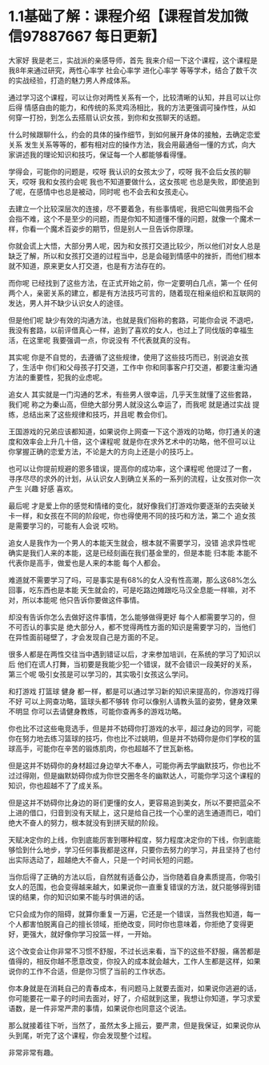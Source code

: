 # 1.1基础了解：课程介绍【课程首发加微信97887667 每日更新】

大家好 我是老三，实战派的亲感导师，首先 我来介绍一下这个课程，这个课程是我8年来通过研究，两性心率学 社会心率学 进化心率学 等等学术，结合了数千次的实战经验，打造的魅力男人养成体系。

通过学习这个课程，可以让你对两性关系有一个，比较清晰的认知，并且可以让你后得 情感自由的能力，和传统的系灵鸡汤相比，我的方法更强调可操作性，从如何穿一打扮，到怎么去搭扇认识女孩，到你和女孩聊天的话题。

什么时候跟聊什么，约会的具体的操作细节，到如何展开身体的接触，去确定恋爱关系 发生关系等等的，都有相对应的操作方法，我会用最通俗一懂的方式，向大家讲述我的理论知识和技巧，保证每一个人都能够看得懂。

学得会，可能你的问题是，哎呀 我认识的女孩太少了，哎呀 我不会后女孩的聊天，哎呀 我和女孩约会呢 我也不知道要做什么，这女孩呢 也总是失败，即使追到了呢，在感情中也总是被动，同时呢 也不会去和女孩走心。

去建立一个比较深层次的连接，尽不要着急，有些事情呢，我把它叫做男指不会 会指不难，这个不是至少的问题，而是你知不知道懂不懂的问题，就像一个魔术一样，你看一个魔术百姿步的期节，但是别人一旦告诉你原理。

你就会谎上大悟，大部分男人呢，因为和女孩打交道比较少，所以他们对女人总是缺乏了解，所以和女孩打交道的过程当中，总是会碰到情感中的挫折，而他们根本就不知道，原来更女人打交道，也是有方法存在的。

而你呢 已经找到了这些方法，在正式开始之前，你一定要明白几点，第一个 任何两个人，亲密关系的建立，都是有方法技巧可言的，随着现在相亲组织和互联网的发达，男人并不缺少认识女人的途径。

但是他们呢 缺少有效的沟通方法，也就是我们俗称的套路，可能你会说 不退吧，我没有套路，以前评借真心一样，追到了喜欢的女人，也过上了同伐版的幸福生活，在这里呢 我要强调一点，你说没有 不代表就真的没有。

其实呢 你是不自觉的，去遵循了这些规律，使用了这些技巧而已，别说追女孩了，生活中 你们和父母孩子打交道，工作中 你和同事客户打交道，都要注重沟通方法的重要性，犯我的业虑呢。

追女人 其实就是一门沟通的艺术，有些男人很幸运，几乎天生就懂了这些套路，我们呢 称之为秦山高，但绝大部分男人就没这么幸运了，而我呢 就是通过实战 提练，总结出来了这些规律和技巧，并且呢 教会你们。

王国游戏的兄弟应该都知道，如果说你上网查一下这个游戏的功略，你打通关的速度和效率会上升几十倍，这个课程呢 就是你在求外艺术中的功略，他不但可以让你掌握正确的恋爱方法，不论是大的方向上还是小的技巧上。

也可以让你提前规避的恩多错误，提高你的成功率，这个课程呢 他提过了一套，寻序尽尽的求外的计划，从认识女人到确立关系的一系列的流程，让女孩对你一次产生 兴趣 好感 喜欢。

最后呢 才是爱上你的感觉和情绪的变化，就好像我们打游戏你要逐渐的去突破关卡一样，和女孩在不同的阶段呢，你也得使用不同的技巧和方法，第二个 追女孩是需要学习的，可能有人会说 哎哟。

追女人是我作为一个男人的本能天生就会，根本就不需要学习，没错 追求异性呢 确实是我们人来的本能，这是已经刻画在我们基金里的，但是本能 归本能 本能不代表你是高手，做爱也是人来的本能 每个人都会。

难道就不需要学习了吗，可是事实是有68%的女人没有性高潮，那么这68%怎么回事，吃东西也是本能 天生就会的，可是吃路边摊跟吃马汉全息能一样嘛，对不对，所以本能呢 他只告诉你要做这件事情。

却没有告诉你怎么去做好这件事情，怎么能够做得更好 每个人都需要学习的，但不可否认的事实是 绝大部分人，都不觉得两性方面的知识是需要学习的，当他们在异性面前碰壁了，才会发现自己是方面的不足。

很多人都是在两性交往当中遇到错证以后，才来参加培训，在系统的学习了知识以后 他们在谎人打舞，当初要是我能少犯一个错误，就不会错识一段美好的关系，第三个呢 吸引女孩是可以学习的，其实吸引女孩这么学问。

和打游戏 打篮球 健身 都一样，都是可以通过学习新的知识来提高的，你游戏打得不好 可以上网查功略，篮球头都不够转 你可以像别人请教头篮的姿势，健身效果不明显 你可以去请健身教练，可能你查再多的游戏功略。

你也比不过这些电竞选手，但是并不妨碍你打游戏的水平，超过身边的同学，可能你在努力地去练习篮球的技巧，你也比不过姚明，但是并不妨碍你是你们学校的篮球高手，可能你在辛苦的锻炼肌肉，你也超越不了世瓦新格。

但是这并不妨碍你的身材超过身边举大不奉人，可能你再去学幽默技巧，你也比不过过得刚，但是幽默妨碍你成为你世交圈冬冬的幽默达人，可能你学习这个课程的知识，你也超越不了了成关系。

但是这并不妨碍你比身边的哥们更懂的女人，更容易追到美女，所以不要把蓝朵不上进的借口，归音到没有天赋上，这只是给自己找一个心里的逃生通道而已，咱们绝大不奋人的努力，根本就没有到拼天赋的阶段。

天赋决定你的上线，你到底能厉害到哪种程度，努力程度决定你的下线，你到底能够恰到什么地步，学习任何事我都是这样，只要你去努力的学习，并且坚持了也付出实际选动了，超越绝大不奋人，只是一个时间长短的问题。

当你后得了正确的方法以后，自然就有适备公办，当你随着自身素质提高，你吸引女人的范围，也会变得越来越大，如果说你一直重复错误的方法，就只能够得到错误的结果，你的知识如果不能与时俱进的话。

它只会成为你的阻碍，就算你重复一万遍，它还是一个错误，当然我也知道，每一个人都害怕脱离自己的擅长领域，拒绝改变，同时你也意味着，你拒绝了变得更好，更强大，就好像你学习投篮一样，一开始。

这个改变会让你非常不习惯不舒服，不过长远来看，当下的这些不舒服，痛苦都是值得的，相反你越不愿意改变，你投入的成本就会越大，工作人生都是这样，如果说你的工作不合适，但是你习惯了当前的工作状态。

你本身就是在消耗自己的青春成本，有问题马上就要去面对，如果说你逃避的话，你可能要花一辈子的时间去面对，好了，介绍就到这里，我想让你知道，学习求爱语数，是一件非常严肃的事情，如果说你也同意这个说法。

那么就接着往下听，当然了，虽然太多上摇云，要严肃，但是我保证，如果说你从头到尾，听完了这个课程，你会发现整个过程。

非常非常有趣。